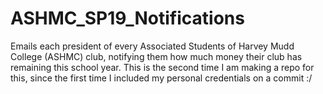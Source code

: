 # ASHMC_SP19_Notifications
Emails each president of every Associated Students of Harvey Mudd College (ASHMC) club, notifying them how much money their club has remaining this school year.  This is the second time I am making a repo for this, since the first time I included my personal credentials on a commit :/
